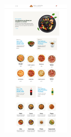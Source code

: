 <img src="https://raw.githubusercontent.com/Iceex/Wordpress/main/Portafolio/1.%20Shop-Pizza-main.PNG" style="width:40%">


